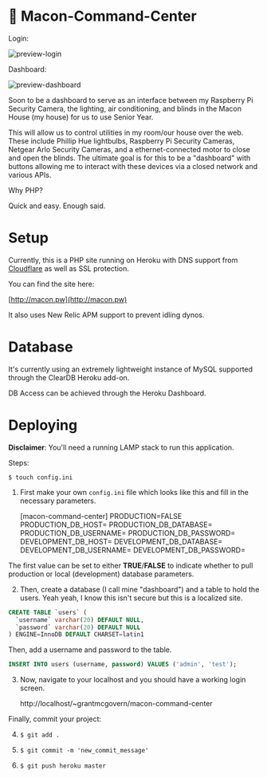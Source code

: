 # :beer: Macon-Command-Center

Login:

![preview-login](http://i1158.photobucket.com/albums/p618/g12mcgov/Screenshot%202015-05-15%2023.27.34.png)

Dashboard:

![preview-dashboard](http://i.imgur.com/00p3j9G.gif)

Soon to be a dashboard to serve as an interface between my Raspberry Pi Security Camera, the lighting, air conditioning, and blinds in the Macon House (my house) for us to use Senior Year.

This will allow us to control utilities in my room/our house over the web. These include Phillip Hue lightbulbs, Raspberry Pi Security Cameras, Netgear Arlo Security Cameras, and a ethernet-connected motor to close and open the blinds. The ultimate goal is for this to be a "dashboard" with buttons allowing me to interact with these devices via a closed network and various APIs. 

Why PHP?

Quick and easy. Enough said.

Setup
=======

Currently, this is a PHP site running on Heroku with DNS support from [Cloudflare](https://www.cloudflare.com/) as well as SSL protection. 

You can find the site here:

[http://macon.pw](http://macon.pw)

It also uses New Relic APM support to prevent idling dynos.

Database
=======

It's currently using an extremely lightweight instance of MySQL supported through the ClearDB Heroku add-on.

DB Access can be achieved through the Heroku Dashboard.

Deploying
=======

<b>Disclaimer</b>: You'll need a running LAMP stack to run this application.

Steps:

`$ touch config.ini`

1) First make your own `config.ini` file which looks like this and fill in the necessary parameters.

	[macon-command-center]
	PRODUCTION=FALSE
	PRODUCTION_DB_HOST=
	PRODUCTION_DB_DATABASE=
	PRODUCTION_DB_USERNAME=
	PRODUCTION_DB_PASSWORD=
	DEVELOPMENT_DB_HOST=
	DEVELOPMENT_DB_DATABASE=
	DEVELOPMENT_DB_USERNAME=
	DEVELOPMENT_DB_PASSWORD=

The first value can be set to either <b>TRUE</b>/<b>FALSE</b> to indicate whether to pull production or local (development) database parameters.

2) Then, create a database (I call mine "dashboard") and a table to hold the users. Yeah yeah, I know this isn't secure but this is a localized site.

```sql
CREATE TABLE `users` (
  `username` varchar(20) DEFAULT NULL,
  `password` varchar(20) DEFAULT NULL
) ENGINE=InnoDB DEFAULT CHARSET=latin1
```
Then, add a username and password to the table.

```sql
INSERT INTO users (username, password) VALUES ('admin', 'test');
```

3) Now, navigate to your localhost and you should have a working login screen.

	http://localhost/~grantmcgovern/macon-command-center


Finally, commit your project:


4) `$ git add .`


5) `$ git commit -m 'new_commit_message'`


6) `$ git push heroku master`




